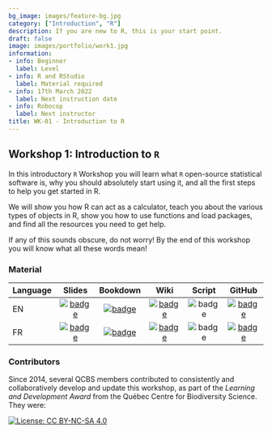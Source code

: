 ```yaml
---
bg_image: images/feature-bg.jpg
category: ["Introduction", "R"]
description: If you are new to R, this is your start point.
draft: false
image: images/portfolio/work1.jpg
information:
- info: Beginner
  label: Level
- info: R and RStudio
  label: Material required
- info: 17th March 2022
  label: Next instruction date
- info: Robocop
  label: Next instructor
title: WK-01 - Introduction to R
---
```


## Workshop 1: Introduction to `R`

In this introductory `R` Workshop you will learn what `R` open-source statistical software is, why you should absolutely start using it, and all the first steps to help you get started in R. 

We will show you how R can act as a calculator, teach you about the various types of objects in R, show you how to use functions and load packages, and find all the resources you need to get help. 

If any of this sounds obscure, do not worry! By the end of this workshop you will know what all these words mean!

### Material
Language | Slides | Bookdown | Wiki | Script | GitHub 
:--------|:-------:|:-----:|:-----:|:------: |:-------:
EN | [![badge](https://img.shields.io/static/v1?style=flat-square&label=slides&message=01&color=red&logo=html5)](https://qcbsrworkshops.github.io/workshop01/pres-en/workshop01-pres-en.html) | [![badge](https://img.shields.io/static/v1?style=flat-square&label=book&message=01&logo=github)](https://qcbsrworkshops.github.io/workshop01/book-en/index.html) | [![badge](https://img.shields.io/static/v1?style=flat-square&label=wiki&message=01&logo=wikipedia)](https://wiki.qcbs.ca/r_workshop1) | ![badge](https://img.shields.io/static/v1?style=flat-square&label=script&message=01&color=2a50b8&logo=r) | [![badge](https://img.shields.io/static/v1?style=flat-square&label=repo&message=dev&color=6f42c1&logo=github)](https://github.com/QCBSRworkshops/workshop01) 
FR | [![badge](https://img.shields.io/static/v1?style=flat-square&label=diapos&message=01&color=red&logo=html5)](https://qcbsrworkshops.github.io/workshop01/pres-fr/workshop01-pres-fr.html) | [![badge](https://img.shields.io/static/v1?style=flat-square&label=livre&message=01&logo=github)](https://qcbsrworkshops.github.io/workshop01/book-fr/index.html) | [![badge](https://img.shields.io/static/v1?style=flat-square&label=wiki&message=01&logo=wikipedia)](https://wiki.qcbs.ca/r_atelier1) | ![badge](https://img.shields.io/static/v1?style=flat-square&label=script&message=01&color=2a50b8&logo=r) | [![badge](https://img.shields.io/static/v1?style=flat-square&label=repo&message=dev&color=6f42c1&logo=github)](https://github.com/QCBSRworkshops/workshop01)

### Contributors 

Since 2014, several QCBS members contributed to consistently and collaboratively develop and update this workshop, as part of the *Learning and Development Award* from the Québec Centre for Biodiversity Science. They were:

[![License: CC BY-NC-SA 4.0](https://img.shields.io/badge/License-CC%20BY--NC--SA%204.0-lightgrey.svg)](https://creativecommons.org/licenses/by-nc-sa/4.0/)
